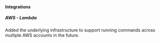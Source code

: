 
#### Integrations

##### AWS - Lambda

Added the underlying infrastructure to support running commands across multiple AWS accounts in the future.

